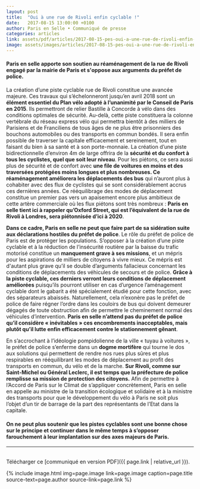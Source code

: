 ```yaml
---
layout: post
title:  "Oui à une rue de Rivoli enfin cyclable !"
date:   2017-08-15 13:00:00 +0100
author: Paris en Selle • Communiqué de presse
categories: articles
link: assets/pdf/articles/2017-08-15-pes-oui-a-une-rue-de-rivoli-enfin-cyclable.pdf
image: assets/images/articles/2017-08-15-pes-oui-a-une-rue-de-rivoli-enfin-cyclable.jpg
---
```


#### **Paris en selle apporte son soutien au réaménagement de la rue de Rivoli engagé par la mairie de Paris et s'oppose aux arguments du préfet de police.**

La création d’une piste cyclable rue de Rivoli constitue une avancée majeure. Ces travaux qui s’échelonneront jusqu’en avril 2018 sont un **élément essentiel du Plan vélo adopté à l’unanimité par le Conseil de Paris en 2015**. Ils permettront de relier Bastille à Concorde à vélo dans des conditions optimales de sécurité. Au-delà, cette piste constituera la colonne vertébrale du réseau express vélo qui permettra bientôt à des milliers de Parisiens et de Franciliens de tous âges de ne plus être prisonniers des bouchons automobiles ou des transports en commun bondés. Il sera enfin possible de traverser la capitale efficacement et sereinement, tout en faisant du bien à sa santé et à son porte-monnaie.
La création d’une piste bidirectionnelle d’environ 4m de large offrira de la **sécurité et du confort à tous les cyclistes, quel que soit leur niveau**. Pour les piétons, ce sera aussi plus de sécurité et de confort avec **une file de voitures en moins et des traversées protégées moins longues et plus nombreuses. Ce réaménagement améliorera les déplacements des bus** qui n’auront plus à cohabiter avec des flux de cyclistes qui se sont considérablement accrus ces dernières années. Ce rééquilibrage des modes de déplacement constitue un premier pas vers un apaisement encore plus ambitieux de cette artère commerciale où les flux piétons sont très nombreux : **Paris en selle tient ici à rappeler qu’Oxford Street, qui est l’équivalent de la rue de Rivoli à Londres, sera piétonnisée d’ici à 2020**.

**Dans ce cadre, Paris en selle ne peut que faire part de sa sidération suite aux déclarations hostiles du préfet de police**. Le rôle du préfet de police de Paris est de protéger les populations. S’opposer à la création d’une piste cyclable et à la réduction de l’insécurité routière par la baisse du trafic motorisé constitue un **manquement grave à ses missions**, et un mépris pour les aspirations de milliers de citoyens à vivre mieux. Ce mépris est d'autant plus grave qu’il se double d’arguments fallacieux concernant les conditions de déplacements des véhicules de secours et de police. **Grâce à la piste cyclable, ces derniers verront leurs conditions de déplacement améliorées** puisqu’ils pourront utiliser en cas d’urgence l’aménagement cyclable dont le gabarit a été spécialement étudié pour cette fonction, avec des séparateurs abaissés. Naturellement, cela n’exonère pas le préfet de police de faire régner l’ordre dans les couloirs de bus qui doivent demeurer dégagés de toute obstruction afin de permettre le cheminement normal des véhicules d’intervention. **Paris en selle n’attend pas du préfet de police qu’il considère « inévitables » ces encombrements inacceptables, mais plutôt qu’il lutte enfin efficacement contre le stationnement gênant**.

En s’accrochant à l’idéologie pompidolienne de la ville « tuyau à voitures », le préfet de police s’enferme dans un **dogme mortifère** qui tourne le dos aux solutions qui permettent de rendre nos rues plus sûres et plus respirables en rééquilibrant les modes de déplacement au profit des transports en commun, du vélo et de la marche. **Sur Rivoli, comme sur Saint-Michel ou Général Leclerc, il est temps que la préfecture de police remplisse sa mission de protection des citoyens.** Afin de permettre à l’Accord de Paris sur le Climat de s’appliquer concrètement, Paris en selle en appelle au ministre de la transition écologique et solidaire et à la ministre des transports pour que le développement du vélo à Paris ne soit plus l’objet d’un tir de barrage de la part des représentants de l’Etat dans la capitale.

#### **On ne peut plus soutenir que les pistes cyclables sont une bonne chose sur le principe et continuer dans le même temps à s’opposer farouchement à leur implantation sur des axes majeurs de Paris.**

---
<br>
Télécharger ce [communiqué en version PDF]({{ page.link | relative_url }}).

{% include image.html
            img=page.image
            link=page.image
            caption=page.title
            source-text=page.author
            source-link=page.link
%}
